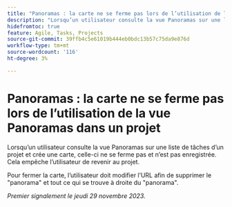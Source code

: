 ```yaml
---
title: "Panoramas : la carte ne se ferme pas lors de l’utilisation de la vue Panoramas dans un projet"
description: "Lorsqu’un utilisateur consulte la vue Panoramas sur une liste de tâches d’un projet et crée une carte, la carte ne se ferme pas ou n’est pas enregistrée. Cela empêche l’utilisateur de revenir au projet."
hidefromtoc: true
feature: Agile, Tasks, Projects
source-git-commit: 39ffb4c5e61019b444eb0bdc13b57c75da9e876d
workflow-type: tm+mt
source-wordcount: '116'
ht-degree: 3%

---
```



# Panoramas : la carte ne se ferme pas lors de l’utilisation de la vue Panoramas dans un projet

Lorsqu’un utilisateur consulte la vue Panoramas sur une liste de tâches d’un projet et crée une carte, celle-ci ne se ferme pas et n’est pas enregistrée. Cela empêche l’utilisateur de revenir au projet.

Pour fermer la carte, l’utilisateur doit modifier l’URL afin de supprimer le &quot;panorama&quot; et tout ce qui se trouve à droite du &quot;panorama&quot;.

_Premier signalement le jeudi 29 novembre 2023._

